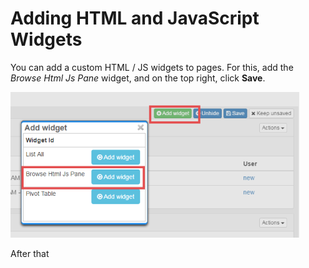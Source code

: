 # Adding HTML and JavaScript Widgets

You can add a custom HTML / JS widgets to pages. For this, add the  *Browse Html Js Pane* widget, and on the top right, click **Save**.

![](adding-a-html-js-widget.png)



After that 